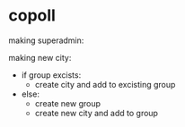 # copoll


making superadmin:


making new city:

- if group excists:
    - create city and add to excisting group
- else:
    - create new group
    - create new city and add to group